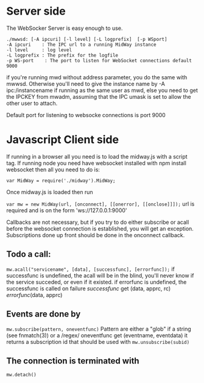 

Server side
===========

The WebSocker Server  is easy enough to use. 

`./mwwsd: [-A ipcuri] [-l level] [-L logprefix]  [-p WSport] `  
`-A ipcuri    : The IPC url to a running MidWay instance`  
`-l level     : log level`  
`-L logprefix : The prefix for the logfile`  
`-p WS-port    : The port to listen for WebSocket connections default 9000`  


if you're running mwd without address parameter, you do the same with mwwsd.
Otherwise you'll need to give the instance name by -A ipc:/instancename
if running as the same user as mwd, else you need to get the IPCKEY
from mwadm, assuming that the IPC umask is set to allow the other user to
attach.

Default port for listening to websocke connections is port 9000



Javascript Client side
======================

If running in a browser all you need is to load the midway.js with a script tag.
If running node you need have websocket installed with
npm install websocket 
then all you need to do is:

`var MidWay = require('./midway').MidWay;`


Once midway.js is loaded then run

`var mw = new MidWay(url, [onconnect], [[onerror], [[onclose]]]);`
url is required and is on the form 'ws://127.0.0.1:9000'

Callbacks are not necessary, but if you try to do either subscribe or acall
before the websocket connection is established, you will get an exception.
Subscriptions done up front should be done in the onconnect callback.

## Todo a call:
`mw.acall("servicename", [data], [successfunc], [errorfunc]);`
if successfunc is undefined, the acall will be in the blind, you'll never
know if the service succeded, or even if it existed.
if errorfunc is undefined, the successfunc is called on failure
_successfunc_ get (data, apprc, rc)
_errorfunc_(data, apprc)

## Events are done by
`mw.subscribe(pattern, oneventfunc)`
Pattern are either a "glob" if a string (see fnmatch(3)) or a /regex/
oneventfunc get (eventname, eventdata)
it returns a subscription id that should be used with
`mw.unsubscribe(subid)`

## The connection is terminated with
`mw.detach()`

